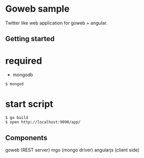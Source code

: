 Goweb sample
============

Twitter like web application for goweb + angular.

Getting started
------------

# required

- mongodb

```shell
$ mongod
```

# start script

```shell
$ go build
$ open http://localhost:9090/app/
```

Components
------------

goweb (REST server)
mgo (mongo driver)
angularjs (client side)
